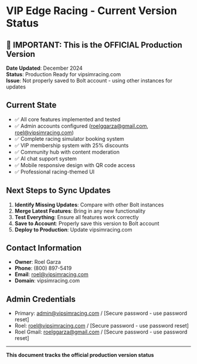 # VIP Edge Racing - Current Version Status

## 🚨 IMPORTANT: This is the OFFICIAL Production Version

**Date Updated**: December 2024  
**Status**: Production Ready for vipsimracing.com  
**Issue**: Not properly saved to Bolt account - using other instances for updates

## Current State
- ✅ All core features implemented and tested
- ✅ Admin accounts configured (roelggarza@gmail.com, roel@vipsimracing.com)
- ✅ Complete racing simulator booking system
- ✅ VIP membership system with 25% discounts
- ✅ Community hub with content moderation
- ✅ AI chat support system
- ✅ Mobile responsive design with QR code access
- ✅ Professional racing-themed UI

## Next Steps to Sync Updates
1. **Identify Missing Updates**: Compare with other Bolt instances
2. **Merge Latest Features**: Bring in any new functionality
3. **Test Everything**: Ensure all features work correctly
4. **Save to Account**: Properly save this version to Bolt account
5. **Deploy to Production**: Update vipsimracing.com

## Contact Information
- **Owner**: Roel Garza
- **Phone**: (800) 897-5419
- **Email**: roel@vipsimracing.com
- **Domain**: vipsimracing.com

## Admin Credentials
- Primary: admin@vipsimracing.com / [Secure password - use password reset]
- Roel: roel@vipsimracing.com / [Secure password - use password reset]
- Roel Gmail: roelggarza@gmail.com / [Secure password - use password reset]

---
**This document tracks the official production version status**